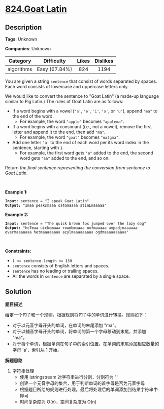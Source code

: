 # [824.Goat Latin](https://leetcode.com/problems/goat-latin/description/)

## Description

**Tags**: Unknown

**Companies**: Unknown

|  Category  |  Difficulty   | Likes | Dislikes |
| :--------: | :-----------: | :---: | :------: |
| algorithms | Easy (67.84%) |  824  |   1194   |

<p>You are given a string <code>sentence</code> that consist of words separated by spaces. Each word consists of lowercase and uppercase letters only.</p>
<p>We would like to convert the sentence to &quot;Goat Latin&quot; (a made-up language similar to Pig Latin.) The rules of Goat Latin are as follows:</p>
<ul>
  <li>If a word begins with a vowel (<code>&#39;a&#39;</code>, <code>&#39;e&#39;</code>, <code>&#39;i&#39;</code>, <code>&#39;o&#39;</code>, or <code>&#39;u&#39;</code>), append <code>&quot;ma&quot;</code> to the end of the word.
  <ul>
    <li>For example, the word <code>&quot;apple&quot;</code> becomes <code>&quot;applema&quot;</code>.</li>
  </ul>
  </li>
  <li>If a word begins with a consonant (i.e., not a vowel), remove the first letter and append it to the end, then add <code>&quot;ma&quot;</code>.
  <ul>
    <li>For example, the word <code>&quot;goat&quot;</code> becomes <code>&quot;oatgma&quot;</code>.</li>
  </ul>
  </li>
  <li>Add one letter <code>&#39;a&#39;</code> to the end of each word per its word index in the sentence, starting with <code>1</code>.
  <ul>
    <li>For example, the first word gets <code>&quot;a&quot;</code> added to the end, the second word gets <code>&quot;aa&quot;</code> added to the end, and so on.</li>
  </ul>
  </li>
</ul>
<p>Return<em> the final sentence representing the conversion from sentence to Goat Latin</em>.</p>
<p>&nbsp;</p>
<p><strong class="example">Example 1:</strong></p>
<pre><code><strong>Input:</strong> sentence = "I speak Goat Latin"
<strong>Output:</strong> "Imaa peaksmaaa oatGmaaaa atinLmaaaaa"</code></pre><p><strong class="example">Example 2:</strong></p>
<pre><code><strong>Input:</strong> sentence = "The quick brown fox jumped over the lazy dog"
<strong>Output:</strong> "heTmaa uickqmaaa rownbmaaaa oxfmaaaaa umpedjmaaaaaa overmaaaaaaa hetmaaaaaaaa azylmaaaaaaaaa ogdmaaaaaaaaaa"</code></pre>
<p>&nbsp;</p>
<p><strong>Constraints:</strong></p>
<ul>
  <li><code>1 &lt;= sentence.length &lt;= 150</code></li>
  <li><code>sentence</code> consists of English letters and spaces.</li>
  <li><code>sentence</code> has no leading or trailing spaces.</li>
  <li>All the words in <code>sentence</code> are separated by a single space.</li>
</ul>

## Solution

**题目描述**

给定一个句子和一个规则，根据规则将句子中的单词进行转换。规则如下：

- 对于以元音字母开头的单词，在单词的末尾添加 "ma"。
- 对于以辅音字母开头的单词，将单词的第一个字母移动到末尾，并添加 "ma"。
- 对于每个单词，根据单词在句子中的索引位置，在单词的末尾添加相应数量的字母 'a'，索引从 1 开始。

**解题思路**

1. 字符串处理
   - 使用 istringstream 对字符串进行分割，分割符为 ' '
   - 创建一个元音字母的集合，用于判断单词的首字母是否为元音字母
   - 根据题目所给的规则进行处理，最后将处理后的单词添加到结果字符串中即可
   - 时间复杂度为 O(n)，空间复杂度为 O(n)
